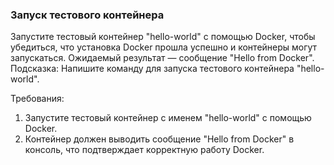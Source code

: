 
### Запуск тестового контейнера

Запустите тестовый контейнер "hello-world" с помощью Docker, чтобы убедиться, что установка Docker прошла успешно и контейнеры могут запускаться. Ожидаемый результат — сообщение "Hello from Docker". Подсказка: Напишите команду для запуска тестового контейнера "hello-world".

Требования:
1. Запустите тестовый контейнер с именем "hello-world" с помощью Docker.
2. Контейнер должен выводить сообщение "Hello from Docker" в консоль, что подтверждает корректную работу Docker.